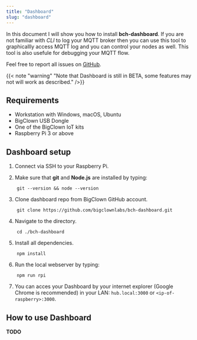 ```yaml
---
title: "Dashboard"
slug: "dashboard"
---
```


In this document I will show you how to install **bch-dashboard**. If you are not familiar with *CLI* to log your MQTT broker then you can use this tool to graphicallly access MQTT log and you can control your nodes as well. This tool is also usefule for debugging your MQTT flow.

Feel free to report all issues on [GitHub](https://github.com/bigclownlabs/bch-dashboard/issues).

{{< note "warning" "Note that Dashboard is still in BETA, some features may not will work as described." />}}

## Requirements

- Workstation with Windows, macOS, Ubuntu
- BigClown USB Dongle
- One of the BigClown IoT kits
- Raspberry Pi 3 or above


## Dashboard setup

1. Connect via SSH to your Raspberry Pi.

2. Make sure that **git** and **Node.js** are installed by typing:

```
    git --version && node --version
```

3. Clone dashboard repo from BigClown GitHub account.

```
    git clone https://github.com/bigclownlabs/bch-dashboard.git
```

4. Navigate to the directory.

```
    cd ./bch-dashboard
```

5. Install all dependencies.

```
    npm install
```

6. Run the local webserver by typing:

```
    npm run rpi
```

7. You can acces your Dashboard by your internet explorer (Google Chrome is recommended) in your LAN: `hub.local:3000` or `<ip-of-raspberry>:3000`.

## How to use Dashboard

**TODO**

